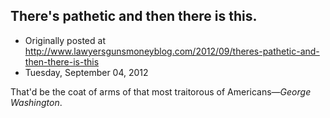 ## There's pathetic and then there is this.

 * Originally posted at http://www.lawyersgunsmoneyblog.com/2012/09/theres-pathetic-and-then-there-is-this
 * Tuesday, September 04, 2012

That'd be the coat of arms of that most traitorous of Americans—_George Washington_.